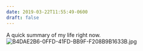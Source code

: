 ```yaml
---
date: 2019-03-22T11:55:49-0600
draft: false
---
```




A quick summary of my life right now. ![B4DAE2B6-0FFD-41FD-BB9F-F208B9B1633B.jpg](http://ianwhitney.micro.blog/uploads/2019/6c311341f8.jpg)



